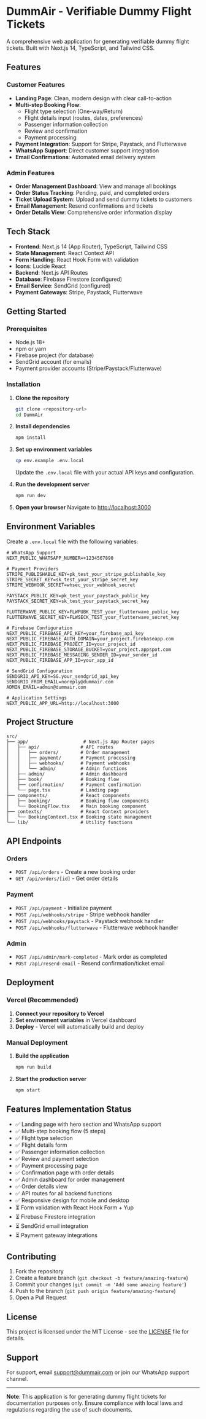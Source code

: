 # DummAir - Verifiable Dummy Flight Tickets

A comprehensive web application for generating verifiable dummy flight tickets. Built with Next.js 14, TypeScript, and Tailwind CSS.

## Features

### Customer Features
- **Landing Page**: Clean, modern design with clear call-to-action
- **Multi-step Booking Flow**: 
  - Flight type selection (One-way/Return)
  - Flight details input (routes, dates, preferences)
  - Passenger information collection
  - Review and confirmation
  - Payment processing
- **Payment Integration**: Support for Stripe, Paystack, and Flutterwave
- **WhatsApp Support**: Direct customer support integration
- **Email Confirmations**: Automated email delivery system

### Admin Features
- **Order Management Dashboard**: View and manage all bookings
- **Order Status Tracking**: Pending, paid, and completed orders
- **Ticket Upload System**: Upload and send dummy tickets to customers
- **Email Management**: Resend confirmations and tickets
- **Order Details View**: Comprehensive order information display

## Tech Stack

- **Frontend**: Next.js 14 (App Router), TypeScript, Tailwind CSS
- **State Management**: React Context API
- **Form Handling**: React Hook Form with validation
- **Icons**: Lucide React
- **Backend**: Next.js API Routes
- **Database**: Firebase Firestore (configured)
- **Email Service**: SendGrid (configured)
- **Payment Gateways**: Stripe, Paystack, Flutterwave

## Getting Started

### Prerequisites
- Node.js 18+ 
- npm or yarn
- Firebase project (for database)
- SendGrid account (for emails)
- Payment provider accounts (Stripe/Paystack/Flutterwave)

### Installation

1. **Clone the repository**
   ```bash
   git clone <repository-url>
   cd DummAir
   ```

2. **Install dependencies**
   ```bash
   npm install
   ```

3. **Set up environment variables**
   ```bash
   cp env.example .env.local
   ```
   
   Update the `.env.local` file with your actual API keys and configuration.

4. **Run the development server**
   ```bash
   npm run dev
   ```

5. **Open your browser**
   Navigate to [http://localhost:3000](http://localhost:3000)

## Environment Variables

Create a `.env.local` file with the following variables:

```env
# WhatsApp Support
NEXT_PUBLIC_WHATSAPP_NUMBER=+1234567890

# Payment Providers
STRIPE_PUBLISHABLE_KEY=pk_test_your_stripe_publishable_key
STRIPE_SECRET_KEY=sk_test_your_stripe_secret_key
STRIPE_WEBHOOK_SECRET=whsec_your_webhook_secret

PAYSTACK_PUBLIC_KEY=pk_test_your_paystack_public_key
PAYSTACK_SECRET_KEY=sk_test_your_paystack_secret_key

FLUTTERWAVE_PUBLIC_KEY=FLWPUBK_TEST_your_flutterwave_public_key
FLUTTERWAVE_SECRET_KEY=FLWSECK_TEST_your_flutterwave_secret_key

# Firebase Configuration
NEXT_PUBLIC_FIREBASE_API_KEY=your_firebase_api_key
NEXT_PUBLIC_FIREBASE_AUTH_DOMAIN=your_project.firebaseapp.com
NEXT_PUBLIC_FIREBASE_PROJECT_ID=your_project_id
NEXT_PUBLIC_FIREBASE_STORAGE_BUCKET=your_project.appspot.com
NEXT_PUBLIC_FIREBASE_MESSAGING_SENDER_ID=your_sender_id
NEXT_PUBLIC_FIREBASE_APP_ID=your_app_id

# SendGrid Configuration
SENDGRID_API_KEY=SG.your_sendgrid_api_key
SENDGRID_FROM_EMAIL=noreply@dummair.com
ADMIN_EMAIL=admin@dummair.com

# Application Settings
NEXT_PUBLIC_APP_URL=http://localhost:3000
```

## Project Structure

```
src/
├── app/                    # Next.js App Router pages
│   ├── api/               # API routes
│   │   ├── orders/        # Order management
│   │   ├── payment/       # Payment processing
│   │   ├── webhooks/      # Payment webhooks
│   │   └── admin/         # Admin functions
│   ├── admin/             # Admin dashboard
│   ├── book/              # Booking flow
│   ├── confirmation/      # Payment confirmation
│   └── page.tsx           # Landing page
├── components/            # React components
│   ├── booking/           # Booking flow components
│   └── BookingFlow.tsx    # Main booking component
├── contexts/              # React Context providers
│   └── BookingContext.tsx # Booking state management
└── lib/                   # Utility functions
```

## API Endpoints

### Orders
- `POST /api/orders` - Create a new booking order
- `GET /api/orders/[id]` - Get order details

### Payment
- `POST /api/payment` - Initialize payment
- `POST /api/webhooks/stripe` - Stripe webhook handler
- `POST /api/webhooks/paystack` - Paystack webhook handler
- `POST /api/webhooks/flutterwave` - Flutterwave webhook handler

### Admin
- `POST /api/admin/mark-completed` - Mark order as completed
- `POST /api/resend-email` - Resend confirmation/ticket email

## Deployment

### Vercel (Recommended)

1. **Connect your repository to Vercel**
2. **Set environment variables** in Vercel dashboard
3. **Deploy** - Vercel will automatically build and deploy

### Manual Deployment

1. **Build the application**
   ```bash
   npm run build
   ```

2. **Start the production server**
   ```bash
   npm start
   ```

## Features Implementation Status

- ✅ Landing page with hero section and WhatsApp support
- ✅ Multi-step booking flow (5 steps)
- ✅ Flight type selection
- ✅ Flight details form
- ✅ Passenger information collection
- ✅ Review and payment selection
- ✅ Payment processing page
- ✅ Confirmation page with order details
- ✅ Admin dashboard for order management
- ✅ Order details view
- ✅ API routes for all backend functions
- ✅ Responsive design for mobile and desktop
- ⏳ Form validation with React Hook Form + Yup
- ⏳ Firebase Firestore integration
- ⏳ SendGrid email integration
- ⏳ Payment gateway integrations

## Contributing

1. Fork the repository
2. Create a feature branch (`git checkout -b feature/amazing-feature`)
3. Commit your changes (`git commit -m 'Add some amazing feature'`)
4. Push to the branch (`git push origin feature/amazing-feature`)
5. Open a Pull Request

## License

This project is licensed under the MIT License - see the [LICENSE](LICENSE) file for details.

## Support

For support, email support@dummair.com or join our WhatsApp support channel.

---

**Note**: This application is for generating dummy flight tickets for documentation purposes only. Ensure compliance with local laws and regulations regarding the use of such documents.